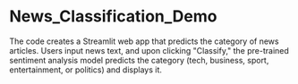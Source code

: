 # News_Classification_Demo
The code creates a Streamlit web app that predicts the category of news articles. Users input news text, and upon clicking "Classify," the pre-trained sentiment analysis model predicts the category (tech, business, sport, entertainment, or politics) and displays it.
